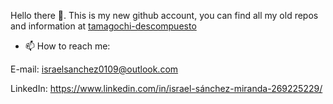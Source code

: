 Hello there 🌃. This is my new github account, you can find all my old repos and information at [tamagochi-descompuesto](https://github.com/tamagochi-descompuesto)

- 📫 How to reach me:

E-mail: israelsanchez0109@outlook.com

LinkedIn: https://www.linkedin.com/in/israel-sánchez-miranda-269225229/
